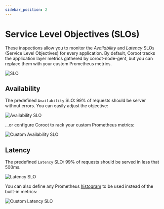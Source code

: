 ```yaml
---
sidebar_position: 2
---
```


# Service Level Objectives (SLOs)

These inspections allow you to monitor the _Availability_ and _Latency_ SLOs (Service Level Objectives) for every application. 
By default, Coroot tracks the application layer metrics gathered by coroot-node-gent, but you can replace them with your custom Prometheus metrics.

<img alt="SLO" src="/img/docs/inspections_slo.png" class="card w-1200"/>

## Availability

The predefined `Availability` SLO: 99% of requests should be server without errors.
You can easily adjust the objective:

<img alt="Availability SLO" src="/img/docs/inspections_slo_availability.png" class="card w-600"/>

...or configure Coroot to rack your custom Prometheus metrics:

<img alt="Custom Availability SLO" src="/img/docs/inspections_slo_availability_custom.png" class="card w-600"/>

## Latency

The predefined `Latency` SLO: 99% of requests should be served in less that 500ms.

<img alt="Latency SLO" src="/img/docs/inspections_slo_latency.png" class="card w-600"/>

You can also define any Prometheus [histogram](https://prometheus.io/docs/practices/histograms/) to be used instead of the built-in metrics:

<img alt="Custom Latency SLO" src="/img/docs/inspections_slo_latency_custom.png" class="card w-600"/>


